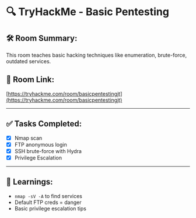 # 🔍 TryHackMe - Basic Pentesting

## 🛠 Room Summary:
This room teaches basic hacking techniques like enumeration, brute-force, outdated services.

## 🔗 Room Link:
[https://tryhackme.com/room/basicpentestingjt](https://tryhackme.com/room/basicpentestingjt)

---

## ✅ Tasks Completed:

- [x] Nmap scan
- [x] FTP anonymous login
- [x] SSH brute-force with Hydra
- [x] Privilege Escalation

---

## 🧠 Learnings:

- `nmap -sV -A` to find services
- Default FTP creds = danger
- Basic privilege escalation tips
